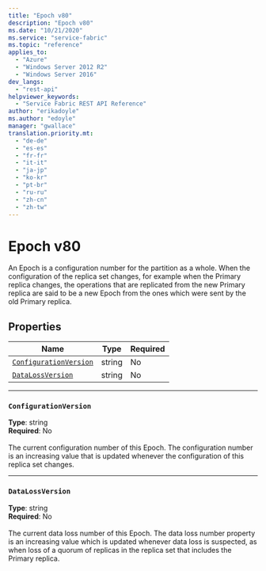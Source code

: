 ```yaml
---
title: "Epoch v80"
description: "Epoch v80"
ms.date: "10/21/2020"
ms.service: "service-fabric"
ms.topic: "reference"
applies_to: 
  - "Azure"
  - "Windows Server 2012 R2"
  - "Windows Server 2016"
dev_langs: 
  - "rest-api"
helpviewer_keywords: 
  - "Service Fabric REST API Reference"
author: "erikadoyle"
ms.author: "edoyle"
manager: "gwallace"
translation.priority.mt: 
  - "de-de"
  - "es-es"
  - "fr-fr"
  - "it-it"
  - "ja-jp"
  - "ko-kr"
  - "pt-br"
  - "ru-ru"
  - "zh-cn"
  - "zh-tw"
---
```

# Epoch v80

An Epoch is a configuration number for the partition as a whole. When the configuration of the replica set changes, for example when the Primary replica changes, the operations that are replicated from the new Primary replica are said to be a new Epoch from the ones which were sent by the old Primary replica.


## Properties
| Name | Type | Required |
| --- | --- | --- |
| [`ConfigurationVersion`](#configurationversion) | string | No |
| [`DataLossVersion`](#datalossversion) | string | No |

____
### `ConfigurationVersion`
__Type__: string <br/>
__Required__: No<br/>
<br/>
The current configuration number of this Epoch. The configuration number is an increasing value that is updated whenever the configuration of this replica set changes.

____
### `DataLossVersion`
__Type__: string <br/>
__Required__: No<br/>
<br/>
The current data loss number of this Epoch. The data loss number property is an increasing value which is updated whenever data loss is suspected, as when loss of a quorum of replicas in the replica set that includes the Primary replica.
